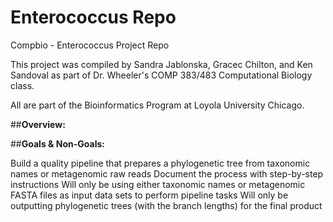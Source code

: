 # Enterococcus Repo
Compbio - Enterococcus Project Repo

This project was compiled by Sandra Jablonska, Gracec Chilton, and Ken Sandoval as part of Dr. Wheeler's COMP 383/483 Computational Biology class.

All are part of the Bioinformatics Program at Loyola University Chicago.


##**Overview:**


##**Goals & Non-Goals:**

Build a quality pipeline that prepares a phylogenetic tree from taxonomic names or metagenomic raw reads
Document the process with step-by-step instructions
Will only be using either taxonomic names or metagenomic FASTA files as input data sets to perform pipeline tasks
Will only be outputting phylogenetic trees (with the branch lengths) for the final product
